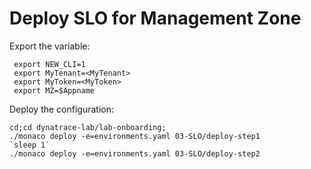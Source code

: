 # Deploy SLO for Management Zone

Export the variable:

	 export NEW_CLI=1
	 export MyTenant=<MyTenant>
	 export MyToken=<MyToken>
	 export MZ=$Appname
		 

Deploy the configuration:

	cd;cd dynatrace-lab/lab-onboarding;
	./monaco deploy -e=environments.yaml 03-SLO/deploy-step1
	`sleep 1`
	./monaco deploy -e=environments.yaml 03-SLO/deploy-step2
